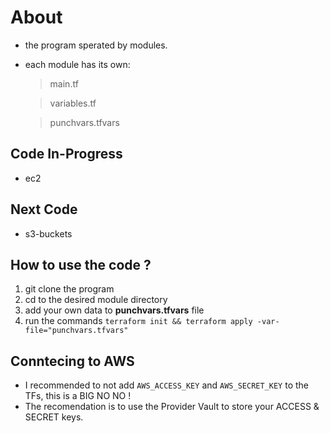 # About
- the program sperated by modules.
- each module has its own:
	> main.tf

	> variables.tf 

	> punchvars.tfvars

## Code In-Progress
- ec2

## Next Code
- s3-buckets

## How to use the code ?
1. git clone the program
2. cd to the desired module directory
3. add your own data to **punchvars.tfvars** file
4. run the commands `terraform init && terraform apply -var-file="punchvars.tfvars"`

## Conntecing to AWS
- I recommended to not add `AWS_ACCESS_KEY` and `AWS_SECRET_KEY` to the TFs, this is a BIG NO NO !
- The recomendation is to use the Provider Vault to store your ACCESS & SECRET keys.